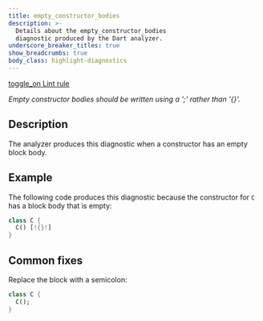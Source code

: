 ```yaml
---
title: empty_constructor_bodies
description: >-
  Details about the empty_constructor_bodies
  diagnostic produced by the Dart analyzer.
underscore_breaker_titles: true
show_breadcrumbs: true
body_class: highlight-diagnostics
---
```


<div class="tags">
  <a class="tag-label"
      href="/tools/linter-rules/empty_constructor_bodies"
      title="Learn about the lint rule that enables this diagnostic."
      aria-label="Learn about the lint rule that enables this diagnostic."
      target="_blank">
    <span class="material-symbols" aria-hidden="true">toggle_on</span>
    <span>Lint rule</span>
  </a>
</div>

_Empty constructor bodies should be written using a ';' rather than '{}'._

## Description

The analyzer produces this diagnostic when a constructor has an empty
block body.

## Example

The following code produces this diagnostic because the constructor for
`C` has a block body that is empty:

```dart
class C {
  C() [!{}!]
}
```

## Common fixes

Replace the block with a semicolon:

```dart
class C {
  C();
}
```

